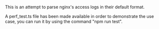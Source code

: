 This is an attempt to parse nginx's access logs in their default format.

A perf_test.ts file has been made available in order to demonstrate the use case, you can run it by using the command "npm run test".
